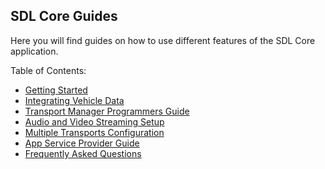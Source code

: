 ## SDL Core Guides

Here you will find guides on how to use different features of the SDL Core application.

Table of Contents:

- [Getting Started](../getting-started/install-and-run/)
- [Integrating Vehicle Data](../integrating-your-hmi/vehicle-data/)
- [Transport Manager Programmers Guide](../transport-manager-programming/)
- [Audio and Video Streaming Setup](../audio-and-video-streaming-setup/)
- [Multiple Transports Configuration](../multiple-transports-configuration/)
- [App Service Provider Guide](../app-service-provider-guide/)
- [Frequently Asked Questions](../faq/)
